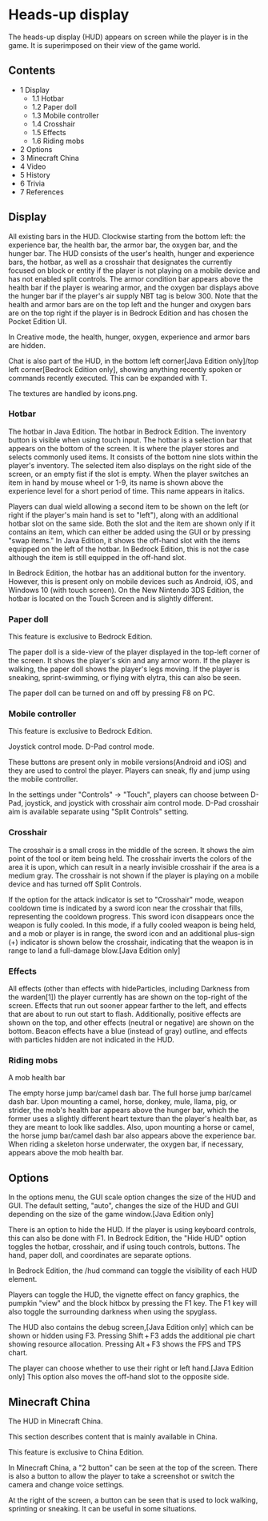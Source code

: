# Heads-up display
The heads-up display (HUD) appears on screen while the player is in the game. It is superimposed on their view of the game world.

## Contents
- 1 Display
	- 1.1 Hotbar
	- 1.2 Paper doll
	- 1.3 Mobile controller
	- 1.4 Crosshair
	- 1.5 Effects
	- 1.6 Riding mobs
- 2 Options
- 3 Minecraft China
- 4 Video
- 5 History
- 6 Trivia
- 7 References

## Display
All existing bars in the HUD. Clockwise starting from the bottom left: the experience bar, the health bar, the armor bar, the oxygen bar, and the hunger bar.
The HUD consists of the user's health, hunger and experience bars, the hotbar, as well as a crosshair that designates the currently focused on block or entity if the player is not playing on a mobile device and has not enabled split controls. The armor condition bar appears above the health bar if the player is wearing armor, and the oxygen bar displays above the hunger bar if the player's air supply NBT tag is below 300. Note that the health and armor bars are on the top left and the hunger and oxygen bars are on the top right if the player is in Bedrock Edition and has chosen the Pocket Edition UI.

In Creative mode, the health, hunger, oxygen, experience and armor bars are hidden.

Chat is also part of the HUD, in the bottom left corner‌[Java Edition  only]/top left corner‌[Bedrock Edition  only], showing anything recently spoken or commands recently executed. This can be expanded with T.

The textures are handled by icons.png.

### Hotbar
The hotbar in Java Edition.
The hotbar in Bedrock Edition. The inventory button is visible when using touch input.
The hotbar is a selection bar that appears on the bottom of the screen. It is where the player stores and selects commonly used items. It consists of the bottom nine slots within the player's inventory. The selected item also displays on the right side of the screen, or an empty fist if the slot is empty. When the player switches an item in hand by mouse wheel or 1-9, its name is shown above the experience level for a short period of time. This name appears in italics.

Players can dual wield allowing a second item to be shown on the left (or right if the player's main hand is set to "left"), along with an additional hotbar slot on the same side. Both the slot and the item are shown only if it contains an item, which can either be added using the GUI or by pressing "swap items." In Java Edition, it shows the off-hand slot with the items equipped on the left of the hotbar. In Bedrock Edition, this is not the case although the item is still equipped in the off-hand slot.

In Bedrock Edition, the hotbar has an additional button for the inventory. However, this is present only on mobile devices such as Android, iOS, and Windows 10 (with touch screen). On the New Nintendo 3DS Edition, the hotbar is located on the Touch Screen and is slightly different.

### Paper doll

  

This feature is exclusive to  Bedrock Edition. 


The paper doll is a side-view of the player displayed in the top-left corner of the screen. It shows the player's skin and any armor worn. If the player is walking, the paper doll shows the player's legs moving. If the player is sneaking, sprint-swimming, or flying with elytra, this can also be seen.

The paper doll can be turned on and off by pressing F8 on PC.

### Mobile controller

  

This feature is exclusive to  Bedrock Edition. 



Joystick control mode.
D-Pad control mode.

These buttons are present only in mobile versions(Android and iOS) and they are used to control the player. Players can sneak, fly and jump using the mobile controller.

In the settings under "Controls" → "Touch", players can choose between D-Pad, joystick, and joystick with crosshair aim control mode. D-Pad crosshair aim is available separate using "Split Controls" setting.

### Crosshair
The crosshair is a small cross in the middle of the screen. It shows the aim point of the tool or item being held. The crosshair inverts the colors of the area it is upon, which can result in a nearly invisible crosshair if the area is a medium gray. The crosshair is not shown if the player is playing on a mobile device and has turned off Split Controls.

If the option for the attack indicator is set to "Crosshair" mode, weapon cooldown time is indicated by a sword icon near the crosshair that fills, representing the cooldown progress.  This sword icon disappears once the weapon is fully cooled.  In this mode, if a fully cooled weapon is being held, and a mob or player is in range, the sword icon and an additional plus-sign (+) indicator is shown below the crosshair, indicating that the weapon is in range to land a full-damage blow.‌[Java Edition  only]

### Effects
All effects (other than effects with hideParticles, including Darkness from the warden[1]) the player currently has are shown on the top-right of the screen. Effects that run out sooner appear farther to the left, and effects that are about to run out start to flash. Additionally, positive effects are shown on the top, and other effects (neutral or negative) are shown on the bottom. Beacon effects have a blue (instead of gray) outline, and effects with particles hidden are not indicated in the HUD.

### Riding mobs



A mob health bar


The empty horse jump bar/camel dash bar.
The full horse jump bar/camel dash bar.
Upon mounting a camel, horse, donkey, mule, llama, pig, or strider, the mob's health bar appears above the hunger bar, which the former uses a slightly different heart texture than the player's health bar, as they are meant to look like saddles. Also, upon mounting a horse or camel, the horse jump bar/camel dash bar also appears above the experience bar. When riding a skeleton horse underwater, the oxygen bar, if necessary, appears above the mob health bar.

## Options
In the options menu, the GUI scale option changes the size of the HUD and GUI. The default setting, "auto", changes the size of the HUD and GUI depending on the size of the game window.‌[Java Edition  only]

There is an option to hide the HUD. If the player is using keyboard controls, this can also be done with F1. In Bedrock Edition, the "Hide HUD" option toggles the hotbar, crosshair, and if using touch controls, buttons. The hand, paper doll, and coordinates are separate options.

In Bedrock Edition, the /hud command can toggle the visibility of each HUD element.

Players can toggle the HUD, the vignette effect on fancy graphics, the pumpkin "view" and the block hitbox by pressing the F1 key. The F1 key will also toggle the surrounding darkness when using the spyglass.

The HUD also contains the debug screen,‌[Java Edition  only] which can be shown or hidden using F3. Pressing Shift + F3 adds the additional pie chart showing resource allocation. Pressing Alt + F3 shows the FPS and TPS chart.

The player can choose whether to use their right or left hand.‌[Java Edition  only] This option also moves the off-hand slot to the opposite side.

## Minecraft China
The HUD in Minecraft China.

  

This section describes content that is mainly available in China. 



  

This feature is exclusive to China Edition. 


In Minecraft China, a "2 button" can be seen at the top of the screen. There is also a button to allow the player to take a screenshot or switch the camera and change voice settings.

At the right of the screen, a button can be seen that is used to lock walking, sprinting or sneaking. It can be useful in some situations.

